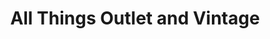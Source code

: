 ---
title: "All Things Outlet and Vintage"
url: /tazewell/all-things-outlet-and-vintage/
shop: Allgemein
---